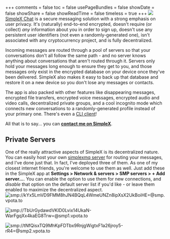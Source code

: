 +++
comments = false
toc = false
usePageBundles = false
showDate = false
showShare = false
showReadTime = false
timeless = true
+++
![](/logos/simplex.svg)
[SimpleX Chat](https://simplex.chat/) is a secure messaging solution with a strong emphasis on user privacy. It's (naturally) end-to-end encrypted, doesn't require (or collect) *any* information about you in order to sign up, doesn't use any persistent user identifiers (not even a randomly-generated one), isn't associated with any cryptocurrency project, and is fully decentralized.

Incoming messages are routed through a pool of servers so that your conversations don't all follow the same path - and no server knows anything about conversations that aren't routed through it. Servers only hold your messages long enough to ensure they get to you, and those messages only exist in the encrypted database on your device once they've been delivered. SimpleX also makes it easy to back up that database and restore it on a new device so you don't lose any messages or contacts.

The app is also packed with other features like disappearing messages, encrypted file transfers, encrypted voice messages, encrypted audio and video calls, decentralized private groups, and a cool incognito mode which connects new conversations to a randomly-generated profile instead of your primary one. There's even a [CLI client](https://github.com/simplex-chat/simplex-chat/blob/stable/docs/CLI.md)!

All that is to say... you can **[contact me on SimpleX](https://go.vpota.to/simplex)**.

## Private Servers
One of the really attractive aspects of SimpleX is its decentralized nature. You can easily host your own [simplexmq server](https://github.com/simplex-chat/simplexmq) for routing your messages, and I've done just that. In fact, I've deployed three of them. As one of my closest internet friends, you're welcome to use them as well. Just add these in the SimpleX app at **Settings > Network & servers > SMP servers > + Add server...**. You can enable the option to use them for new connections, and *disable* that option on the default server list if you'd like - or leave them enabled to maximize the decentralized aspect.
![smp://kYx5LmVD9FMM8hJN4BQqL4WmeUNZn8ipXsX2UkBoiHE=@smp.vpota.to](/images/smp-vpota-to.png)

![smp://TbUrGydawdVKID0Lvix14UkaN-WarFgqXx4kaEG8Trw=@smp1.vpota.to](/images/smp1-vpota-to.png)

![smp://tNfQisxTQ9MhKpFDTbx9RnjgWigtxF1a26jroy5-rR4=@smp2.vpota.to](/images/smp2-vpota-to.png)


